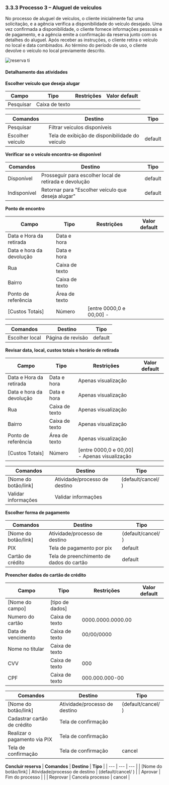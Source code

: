 ### 3.3.3 Processo 3 – Aluguel de veículos

No processo de aluguel de veículos, o cliente inicialmente faz uma solicitação, e a agência verifica a disponibilidade do veículo desejado. Uma vez confirmada a disponibilidade, o cliente fornece informações pessoais e de pagamento, e a agência emite a confirmação da reserva junto com os detalhes do aluguel. Após receber as instruções, o cliente retira o veículo no local e data combinados. Ao término do período de uso, o cliente devolve o veículo no local previamente descrito.

![reserva ti](https://github.com/ICEI-PUC-Minas-PPLES-TI/plf-es-2024-1-ti2-1372100-grupo-1-wheelson/assets/89420964/21dbe4f8-6099-4f98-85e6-3cf18ebc669f)


#### Detalhamento das atividades


**Escolher veículo que deseja alugar**

| **Campo**             | **Tipo**         | **Restrições** | **Valor default** |
| ---                   | ---              | ---            | ---               |
| Pesquisar             |   Caixa de texto |                |                   |

| **Comandos**            |  **Destino**                         | **Tipo** |
| ---                     | ---                                  | ---      |
|  Pesquisar              | Filtrar veículos disponíveis         |          |
| Escolher veículo        |Tela de exibição de disponibilidade do veículo| default  |

**Verificar se o veículo encontra-se  disponível**

| **Comandos**         |  **Destino**                   | **Tipo**            |
| ---                  | ---                            | ---                 |
| Disponível           | Prosseguir para escolher local de retirada e devolução   | default             |
| Indisponível         | Retornar para "Escolher veículo que deseja alugar" | default             |


**Ponto de encontro**

| **Campo**             | **Tipo**          | **Restrições**                                    | **Valor default** |
| ---                   | ---               |    ---                                            | ---               |
| Data e Hora da retirada          | Data e hora         |               |        |
| Data e hora da devolução         | Data e hora            |               |        |
| Rua             | Caixa de texto       |                         |            |
| Bairro             | Caixa de texto       |                         |            |
| Ponto de referência      | Área de texto      |                         |            |
| [Custos Totais] | Número         |[entre 0000,0 e 00,00]  -                         |             |

| **Comandos**                              | **Destino**                                       | **Tipo** |
| ---                                       | ---                                               | ---      |
| Escolher local                            | Página de revisão                                 | default  |



**Revisar data, local, custos totais e horário de retirada**

| **Campo**       | **Tipo**         | **Restrições**                                 | **Valor default** |
| ---             | ---              | ---                                            | ---               |
| Data e Hora da retirada          | Data e hora         |       Apenas visualização        |        |
| Data e hora da devolução         | Data e hora            |       Apenas visualização        |        |
| Rua             | Caixa de texto       |      Apenas visualização                   |            |
| Bairro             | Caixa de texto       |      Apenas visualização                   |            |
| Ponto de referência      | Área de texto      |      Apenas visualização                   |            |
| [Custos Totais] | Número         |[entre 0000,0 e 00,00]  - Apenas visualização                        |             |


| **Comandos**         |  **Destino**                   | **Tipo**            |
| ---                  | ---                            | ---                 |
| [Nome do botão/link] | Atividade/processo de destino  | (default/cancel/  ) |
| Validar informações  | Validar informações            |                     |


**Escolher forma de pagamento**

| **Comandos**         |  **Destino**                             | **Tipo**           |
| ---                  | ---                                      | ---                |
| [Nome do botão/link] | Atividade/processo de destino            | (default/cancel/  )|
| PIX                  | Tela de pagamento por pix                | default            |
| Cartão de crédito    | Tela de preenchimento de dados do cartão | default            |

**Preencher dados do cartão de crédito**

| **Campo**         | **Tipo**         | **Restrições**   | **Valor default** |
| ---               | ---              | ---              | ---               |
| [Nome do campo]   | [tipo de dados]  |                  |                   |
| Numero do cartão  | Caixa de texto   | 0000.0000.0000.00|                   |
| Data de vencimento| Caixa de texto   | 00/00/0000       |                   |
| Nome no titular   | Caixa de texto   |                  |                   |
| CVV               | Caixa de texto   | 000              |                   |
| CPF               | Caixa de texto   | 000.000.000-00   |                   |


| **Comandos**                |  **Destino**                   | **Tipo**            |
| ---                         | ---                            | ---                 |
| [Nome do botão/link]        | Atividade/processo de destino  | (default/cancel/  ) |
| Cadastrar cartão de crédito | Tela de confirmação            |                     |
| Realizar o pagamento via PIX| Tela de confirmação            |                     |
| Tela de confirmação         | Tela de confirmação            | cancel              |

**Concluir reserva**
| **Comandos**             |  **Destino**                   | **Tipo**            |
| ---                      | ---                            | ---                 |
| [Nome do botão/link]     | Atividade/processo de destino  | (default/cancel/  ) |
|         Aprovar          | Fim do processo                |                     |
|         Reprovar         | Cancela processo               | cancel              |

